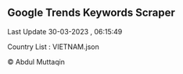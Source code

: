 

## Google Trends Keywords Scraper 
 
Last Update 30-03-2023 , 06:15:49

Country List :
VIETNAM.json



© Abdul Muttaqin 
